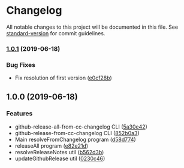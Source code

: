 # Changelog

All notable changes to this project will be documented in this file. See [standard-version](https://github.com/conventional-changelog/standard-version) for commit guidelines.

### [1.0.1](https://github.com/medikoo/gh-release-from-cc-changelog/compare/v1.0.0...v1.0.1) (2019-06-18)

### Bug Fixes

- Fix resolution of first version ([e0cf28b](https://github.com/medikoo/gh-release-from-cc-changelog/commit/e0cf28b))

## 1.0.0 (2019-06-18)

### Features

- github-release-all-from-cc-changelog CLI ([5a30e42](https://github.com/medikoo/gh-release-from-cc-changelog/commit/5a30e42))
- github-release-from-cc-changelog CLI ([852b0a3](https://github.com/medikoo/gh-release-from-cc-changelog/commit/852b0a3))
- Main resolveFromChangelog program ([d58d774](https://github.com/medikoo/gh-release-from-cc-changelog/commit/d58d774))
- releaseAll program ([e82e21d](https://github.com/medikoo/gh-release-from-cc-changelog/commit/e82e21d))
- resolveReleaseNotes util ([b562d3b](https://github.com/medikoo/gh-release-from-cc-changelog/commit/b562d3b))
- updateGithubRelease util ([0230c46](https://github.com/medikoo/gh-release-from-cc-changelog/commit/0230c46))
